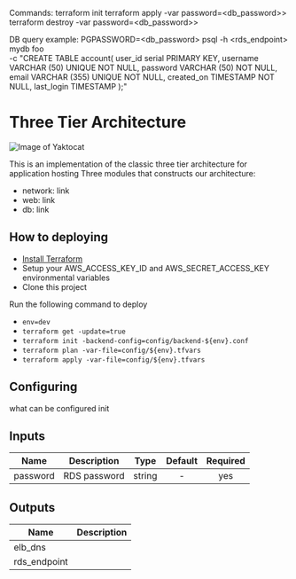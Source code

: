 Commands:
terraform init
terraform apply -var password=<db_password>>
terraform destroy -var password=<db_password>>

DB query example:
PGPASSWORD=<db_password> psql -h <rds_endpoint> mydb foo \
-c "CREATE TABLE account(
 user_id serial PRIMARY KEY,
 username VARCHAR (50) UNIQUE NOT NULL,
 password VARCHAR (50) NOT NULL,
 email VARCHAR (355) UNIQUE NOT NULL,
 created_on TIMESTAMP NOT NULL,
 last_login TIMESTAMP
);"

# Three Tier Architecture

![Image of Yaktocat](https://image.slidesharecdn.com/webinarawsvsazure2015-04-08-150408164237-conversion-gate01/95/azure-vs-aws-best-practices-what-you-need-to-know-23-638.jpg?cb=1428512020)

This is an implementation of the classic three tier architecture for application hosting
Three modules that constructs our architecture:
* network: link
* web: link
* db: link

## How to deploying
* [Install Terraform](https://www.terraform.io/intro/getting-started/install.html)
* Setup your AWS_ACCESS_KEY_ID and AWS_SECRET_ACCESS_KEY environmental variables
* Clone this project

Run the following command to deploy
* ```env=dev```
* ```terraform get -update=true```
* ```terraform init -backend-config=config/backend-${env}.conf```
* ```terraform plan -var-file=config/${env}.tfvars```
* ```terraform apply -var-file=config/${env}.tfvars```

## Configuring
what can be configured init

## Inputs

| Name     | Description   | Type   | Default | Required |
| ------   | ------------- | :----: | :-----: | :-----:  |
| password | RDS password  | string | -       | yes      |

## Outputs

| Name         | Description   |
| ------       | ------------- |
| elb_dns      |               |
| rds_endpoint |               |
